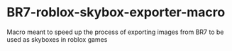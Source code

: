 # BR7-roblox-skybox-exporter-macro
Macro meant to speed up the process of exporting images from BR7 to be used as skyboxes in roblox games
